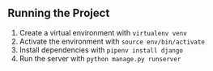 ## Running the Project

1. Create a virtual environment with `virtualenv venv`
2. Activate the environment with `source env/bin/activate`
3. Install dependencies with `pipenv install django`
4. Run the server with `python manage.py runserver`
